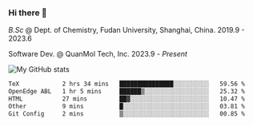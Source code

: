 ### Hi there 👋

<!--
**zephyr-zdz/zephyr-zdz** is a ✨ _special_ ✨ repository because its `README.md` (this file) appears on your GitHub profile.

Here are some ideas to get you started:

- 🔭 I’m currently working on ...
- 🌱 I’m currently learning ...
- 👯 I’m looking to collaborate on ...
- 🤔 I’m looking for help with ...
- 💬 Ask me about ...
- 📫 How to reach me: ...
- 😄 Pronouns: ...
- ⚡ Fun fact: ...
-->

_B.Sc_ @ Dept. of Chemistry, Fudan University, Shanghai, China. 2019.9 - 2023.6

Software Dev. @ QuanMol Tech, Inc. 2023.9 - _Present_

![My GitHub stats](https://github-readme-stats.vercel.app/api?username=zephyr-zdz)

<!--START_SECTION:waka-->

```txt
TeX            2 hrs 34 mins   ███████████████░░░░░░░░░░   59.56 %
OpenEdge ABL   1 hr 5 mins     ██████▒░░░░░░░░░░░░░░░░░░   25.32 %
HTML           27 mins         ██▓░░░░░░░░░░░░░░░░░░░░░░   10.47 %
Other          9 mins          █░░░░░░░░░░░░░░░░░░░░░░░░   03.81 %
Git Config     2 mins          ▒░░░░░░░░░░░░░░░░░░░░░░░░   00.85 %
```

<!--END_SECTION:waka-->
